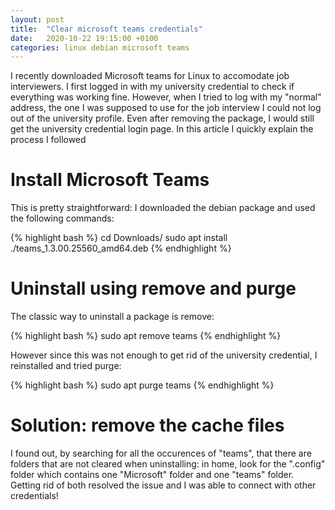```yaml
---
layout: post
title:  "Clear microsoft teams credentials"
date:   2020-10-22 19:15:00 +0100
categories: linux debian microsoft teams
---
```


I recently downloaded Microsoft teams for Linux to accomodate job interviewers. 
I first logged in with my university credential to check if everything was working fine. 
However, when I tried to log with my "normal" address, the one I was supposed to use for the job interview I could not log out of the university profile. 
Even after removing the package, I would still get the university credential login page. 
In this article I quickly explain the process I followed

# Install Microsoft Teams
This is pretty straightforward: I downloaded the debian package and used the following commands: 

{% highlight bash %}
cd Downloads/
sudo apt install ./teams_1.3.00.25560_amd64.deb
{% endhighlight %}

# Uninstall using remove and purge

The classic way to uninstall a package is remove: 

{% highlight bash %}
sudo apt remove teams
{% endhighlight %}

However since this was not enough to get rid of the university credential, I reinstalled and tried purge: 

{% highlight bash %}
sudo apt purge teams
{% endhighlight %}

# Solution: remove the cache files
I found out, by searching for all the occurences of "teams", that there are folders that are not cleared when uninstalling: in home, look for the ".config" folder which contains one "Microsoft" folder and one "teams" folder. 
Getting rid of both resolved the issue and I was able to connect with other credentials!